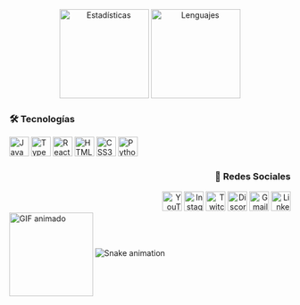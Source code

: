<div align="center">
  <!-- Estadísticas -->
  <img src="https://github-readme-stats.vercel.app/api?username=Joxini&show_icons=true&include_all_commits=true&count_private=true&theme=dracula&hide_border=false" height="160" alt="Estadísticas" />
  <img src="https://github-readme-stats.vercel.app/api/top-langs?username=Joxini&layout=compact&langs_count=5&theme=dracula&hide_border=false" height="160" alt="Lenguajes" />
</div>


<!-- Tecnologías -->
<div align="left">
  <h3>🛠️ Tecnologías</h3>
  <img src="https://cdn.jsdelivr.net/gh/devicons/devicon/icons/javascript/javascript-original.svg" height="35" alt="JavaScript" />
  <img src="https://cdn.jsdelivr.net/gh/devicons/devicon/icons/typescript/typescript-original.svg" height="35" alt="TypeScript" />
  <img src="https://cdn.jsdelivr.net/gh/devicons/devicon/icons/react/react-original.svg" height="35" alt="React" />
  <img src="https://cdn.jsdelivr.net/gh/devicons/devicon/icons/html5/html5-original.svg" height="35" alt="HTML5" />
  <img src="https://cdn.jsdelivr.net/gh/devicons/devicon/icons/css3/css3-original.svg" height="35" alt="CSS3" />
  <img src="https://cdn.jsdelivr.net/gh/devicons/devicon/icons/python/python-original.svg" height="35" alt="Python" />
</div>

<!-- Redes Sociales -->
<div align="right">
  <h3>📱 Redes Sociales</h3>
  <a href="https://youtube.com/@joxini5979?si=vrc04fcG1awqvWtZ "><img src="https://img.shields.io/static/v1?message=YouTube&logo=youtube&color=FF0000&style=for-the-badge" height="35" alt="YouTube" /></a>
  <a href="https://www.instagram.com/joxini_jv?igsh=MXZmYTE1ODJpZ2V3NQ=="><img src="https://img.shields.io/static/v1?message=Instagram&logo=instagram&color=E4405F&style=for-the-badge" height="35" alt="Instagram" /></a>
  <a href="#"><img src="https://img.shields.io/static/v1?message=Twitch&logo=twitch&color=9146FF&style=for-the-badge" height="35" alt="Twitch" /></a>
  <a href="#"><img src="https://img.shields.io/static/v1?message=Discord&logo=discord&color=7289DA&style=for-the-badge" height="35" alt="Discord" /></a>
  <a href="#"><img src="https://img.shields.io/static/v1?message=Gmail&logo=gmail&color=D14836&style=for-the-badge" height="35" alt="Gmail" /></a>
  <a href="#"><img src="https://img.shields.io/static/v1?message=LinkedIn&logo=linkedin&color=0077B5&style=for-the-badge" height="35" alt="LinkedIn" /></a>
</div>

<!-- GIF animado -->
<img align="center" height="150" src="https://media0.giphy.com/media/GRSnxyhJnPsaQy9YLn/giphy.gif" alt="GIF animado" /> 

<!-- Animación Snake -->
<img src="https://raw.githubusercontent.com/maurodesouza/maurodesouza/output/snake.svg" alt="Snake animation" />